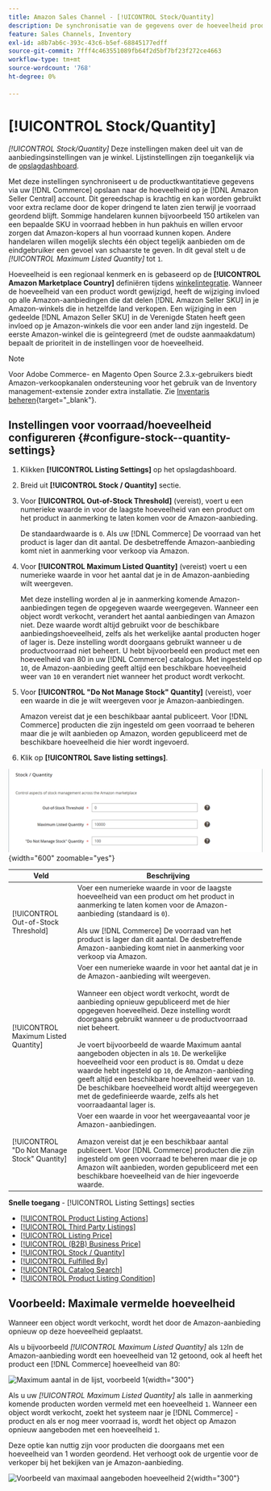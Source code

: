 ```yaml
---
title: Amazon Sales Channel - [!UICONTROL Stock/Quantity]
description: De synchronisatie van de gegevens over de hoeveelheid producten van je winkel voor Koophandel met je [!DNL Amazon Seller Central] de voorraad/hoeveelheid-instellingen bijwerken.
feature: Sales Channels, Inventory
exl-id: a8b7ab6c-393c-43c6-b5ef-68845177edff
source-git-commit: 7fff4c463551089fb64f2d5bf7bf23f272ce4663
workflow-type: tm+mt
source-wordcount: '768'
ht-degree: 0%

---
```


# [!UICONTROL Stock/Quantity]

*[!UICONTROL Stock/Quantity]* Deze instellingen maken deel uit van de aanbiedingsinstellingen van je winkel. Lijstinstellingen zijn toegankelijk via de [opslagdashboard](./amazon-store-dashboard.md).

Met deze instellingen synchroniseert u de productkwantitatieve gegevens via uw [!DNL Commerce] opslaan naar de hoeveelheid op je [!DNL Amazon Seller Central] account. Dit gereedschap is krachtig en kan worden gebruikt voor extra reclame door de koper dringend te laten zien terwijl je voorraad geordend blijft. Sommige handelaren kunnen bijvoorbeeld 150 artikelen van een bepaalde SKU in voorraad hebben in hun pakhuis en willen ervoor zorgen dat Amazon-kopers al hun voorraad kunnen kopen. Andere handelaren willen mogelijk slechts één object tegelijk aanbieden om de eindgebruiker een gevoel van schaarste te geven. In dit geval stelt u de *[!UICONTROL Maximum Listed Quantity]* tot `1`.

Hoeveelheid is een regionaal kenmerk en is gebaseerd op de **[!UICONTROL Amazon Marketplace Country]** definiëren tijdens [winkelintegratie](./store-integration.md). Wanneer de hoeveelheid van een product wordt gewijzigd, heeft de wijziging invloed op alle Amazon-aanbiedingen die dat delen [!DNL Amazon Seller SKU] in je Amazon-winkels die in hetzelfde land verkopen. Een wijziging in een gedeelde [!DNL Amazon Seller SKU] in de Verenigde Staten heeft geen invloed op je Amazon-winkels die voor een ander land zijn ingesteld. De eerste Amazon-winkel die is geïntegreerd (met de oudste aanmaakdatum) bepaalt de prioriteit in de instellingen voor de hoeveelheid.

>[!NOTE]
>
>Voor Adobe Commerce- en Magento Open Source 2.3.x-gebruikers biedt Amazon-verkoopkanalen ondersteuning voor het gebruik van de Inventory management-extensie zonder extra installatie. Zie [Inventaris beheren](https://docs.magento.com/user-guide/v2.3/catalog/inventory-management.html){target="_blank"}.

## Instellingen voor voorraad/hoeveelheid configureren {#configure-stock--quantity-settings}

1. Klikken **[!UICONTROL Listing Settings]** op het opslagdashboard.

1. Breid uit **[!UICONTROL Stock / Quantity]** sectie.

1. Voor **[!UICONTROL Out-of-Stock Threshold]** (vereist), voert u een numerieke waarde in voor de laagste hoeveelheid van een product om het product in aanmerking te laten komen voor de Amazon-aanbieding.

   De standaardwaarde is `0`. Als uw [!DNL Commerce] De voorraad van het product is lager dan dit aantal. De desbetreffende Amazon-aanbieding komt niet in aanmerking voor verkoop via Amazon.

1. Voor **[!UICONTROL Maximum Listed Quantity]** (vereist) voert u een numerieke waarde in voor het aantal dat je in de Amazon-aanbieding wilt weergeven.

   Met deze instelling worden al je in aanmerking komende Amazon-aanbiedingen tegen de opgegeven waarde weergegeven. Wanneer een object wordt verkocht, verandert het aantal aanbiedingen van Amazon niet. Deze waarde wordt altijd gebruikt voor de beschikbare aanbiedingshoeveelheid, zelfs als het werkelijke aantal producten hoger of lager is. Deze instelling wordt doorgaans gebruikt wanneer u de productvoorraad niet beheert. U hebt bijvoorbeeld een product met een hoeveelheid van 80 in uw [!DNL Commerce] catalogus. Met ingesteld op `10`, de Amazon-aanbieding geeft altijd een beschikbare hoeveelheid weer van `10` en verandert niet wanneer het product wordt verkocht.

1. Voor **[!UICONTROL "Do Not Manage Stock" Quantity]** (vereist), voer een waarde in die je wilt weergeven voor je Amazon-aanbiedingen.

   Amazon vereist dat je een beschikbaar aantal publiceert. Voor [!DNL Commerce] producten die zijn ingesteld om geen voorraad te beheren maar die je wilt aanbieden op Amazon, worden gepubliceerd met de beschikbare hoeveelheid die hier wordt ingevoerd.

1. Klik op **[!UICONTROL Save listing settings]**.

![Instellingen voor voorraad/aantal](assets/amazon-stock-quantity.png){width="600" zoomable="yes"}

| Veld | Beschrijving |
|---------------------------------------------|--------------------------------------------------------------------------------------------------------------------------------------------------------------------------------------------------------------------------------------------------------------------------------------------------------------------------------------------------------------------------------------------------------------------------------------------------------------------------------------------------------------------------------------------------------------------------------------------------|
| [!UICONTROL Out-of-Stock Threshold] | Voer een numerieke waarde in voor de laagste hoeveelheid van een product om het product in aanmerking te laten komen voor de Amazon-aanbieding (standaard is `0`).<br><br>Als uw [!DNL Commerce] De voorraad van het product is lager dan dit aantal. De desbetreffende Amazon-aanbieding komt niet in aanmerking voor verkoop via Amazon. |
| [!UICONTROL Maximum Listed Quantity] | Voer een numerieke waarde in voor het aantal dat je in de Amazon-aanbieding wilt weergeven.<br><br>Wanneer een object wordt verkocht, wordt de aanbieding opnieuw gepubliceerd met de hier opgegeven hoeveelheid. Deze instelling wordt doorgaans gebruikt wanneer u de productvoorraad niet beheert.<br><br>Je voert bijvoorbeeld de waarde Maximum aantal aangeboden objecten in als `10`. De werkelijke hoeveelheid voor een product is `80`. Omdat u deze waarde hebt ingesteld op `10`, de Amazon-aanbieding geeft altijd een beschikbare hoeveelheid weer van `10`. De beschikbare hoeveelheid wordt altijd weergegeven met de gedefinieerde waarde, zelfs als het voorraadaantal lager is. |
| [!UICONTROL "Do Not Manage Stock" Quantity] | Voer een waarde in voor het weergaveaantal voor je Amazon-aanbiedingen.<br><br>Amazon vereist dat je een beschikbaar aantal publiceert. Voor [!DNL Commerce] producten die zijn ingesteld om geen voorraad te beheren maar die je op Amazon wilt aanbieden, worden gepubliceerd met een beschikbare hoeveelheid van de hier ingevoerde waarde. |

**Snelle toegang** - [!UICONTROL Listing Settings] secties

- [[!UICONTROL Product Listing Actions]](./product-listing-actions.md)
- [[!UICONTROL Third Party Listings]](./third-party-listing-settings.md)
- [[!UICONTROL Listing Price]](./listing-price.md)
- [[!UICONTROL (B2B) Business Price]](./business-pricing.md)
- [[!UICONTROL Stock / Quantity]](./stock-quantity.md)
- [[!UICONTROL Fulfilled By]](./fulfilled-by.md)
- [[!UICONTROL Catalog Search]](./catalog-search.md)
- [[!UICONTROL Product Listing Condition]](./product-listing-condition.md)

## Voorbeeld: Maximale vermelde hoeveelheid

Wanneer een object wordt verkocht, wordt het door de Amazon-aanbieding opnieuw op deze hoeveelheid geplaatst.

Als u bijvoorbeeld *[!UICONTROL Maximum Listed Quantity]* als `12`In de Amazon-aanbieding wordt een hoeveelheid van 12 getoond, ook al heeft het product een [!DNL Commerce] hoeveelheid van 80:

![Maximum aantal in de lijst, voorbeeld 1](assets/amazon-max-listed-quantity.png){width="300"}

Als u uw *[!UICONTROL Maximum Listed Quantity]* als `1`alle in aanmerking komende producten worden vermeld met een hoeveelheid `1`. Wanneer een object wordt verkocht, zoekt het systeem naar je [!DNL Commerce] -product en als er nog meer voorraad is, wordt het object op Amazon opnieuw aangeboden met een hoeveelheid `1`.

Deze optie kan nuttig zijn voor producten die doorgaans met een hoeveelheid van 1 worden geordend. Het verhoogt ook de urgentie voor de verkoper bij het bekijken van je Amazon-aanbieding.

![Voorbeeld van maximaal aangeboden hoeveelheid 2](assets/amazon-max-listed-quantity-1.png){width="300"}
